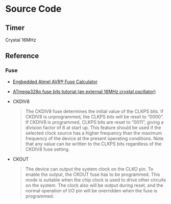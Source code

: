# Source Code

## Timer
Crystal 16MHz


## Reference
### Fuse
* [Engbedded Atmel AVR® Fuse Calculator](https://www.engbedded.com/fusecalc/)
* [ATmega328p fuse bits tutorial (an external 16MHz crystal oscillator)](https://www.allaboutcircuits.com/projects/atmega328p-fuse-bits-and-an-external-crystal-oscillator/)

* CKDIV8
    > The CKDIV8 fuse determines the initial value of the CLKPS bits. If CKDIV8 is unprogrammed, the CLKPS bits will be reset to “0000”. If CKDIV8 is programmed, CLKPS bits are reset to “0011”, giving a division factor of 8 at start up. This feature should be used if the selected clock source has a higher frequency than the maximum frequency of the device at the present operating conditions. Note that any value can be written to the CLKPS bits regardless of the CKDIV8 fuse setting.
* CKOUT
    > The device can output the system clock on the CLKO pin. To enable the output, the CKOUT fuse has to be programmed. This mode is suitable when the chip clock is used to drive other circuits on the system. The clock also will be output during reset, and the normal operation of I/O pin will be overridden when the fuse is programmed.
